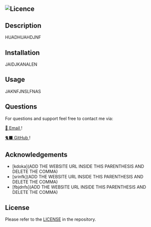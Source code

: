 
![Licence](https://img.shields.io/static/v1?label=License&message=lgpl-3.0&color=undefined)
---        

## Description

HUADHUAHDJNF

## Installation

JAIDJKANALEN

## Usage

JAKNFJNSLFNAS

## Questions

For questions and support feel free to contact me via:

<a href="mailto:LARIGENS@GMAIL.COM">📧 Email </a>!

<a href="https://github.com/LARIGENS">🐈‍⬛ GitHub </a>!
 
## Acknowledgements

- [kdoka](ADD THE WEBSITE URL INSIDE THIS PARENTHESIS AND DELETE THE COMMA)
- [srinfk](ADD THE WEBSITE URL INSIDE THIS PARENTHESIS AND DELETE THE COMMA)
- [fbjdnfs](ADD THE WEBSITE URL INSIDE THIS PARENTHESIS AND DELETE THE COMMA)

## License

Please refer to the [LICENSE](https://choosealicense.com/licenses/lgpl-3.0/) in the repository.